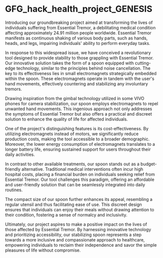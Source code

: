 # GFG_hack_health_project_GENESIS
Introducing our groundbreaking project aimed at transforming the lives of individuals suffering from Essential Tremor, a debilitating medical condition affecting approximately 24.91 million people worldwide. Essential Tremor manifests as continuous shaking of various body parts, such as hands, heads, and legs, impairing individuals' ability to perform everyday tasks.

In response to this widespread issue, we have conceived a revolutionary tool designed to provide stability to those grappling with Essential Tremor. Our innovative solution takes the form of a spoon equipped with cutting-edge technology, similar to the principles behind noise cancellation. The key to its effectiveness lies in small electromagnets strategically embedded within the spoon. These electromagnets operate in tandem with the user's hand movements, effectively countering and stabilizing any involuntary tremors.

Drawing inspiration from the gimbal technology utilized in some VIVO phones for camera stabilization, our spoon employs electromagnets to repel unwanted hand movements. This ingenious approach not only addresses the symptoms of Essential Tremor but also offers a practical and discreet solution to enhance the quality of life for affected individuals.

One of the project's distinguishing features is its cost-effectiveness. By utilizing electromagnets instead of motors, we significantly reduce production costs, making the tool accessible to a broader demographic. Moreover, the lower energy consumption of electromagnets translates to a longer battery life, ensuring sustained support for users throughout their daily activities.

In contrast to other available treatments, our spoon stands out as a budget-friendly alternative. Traditional medical interventions often incur high hospital costs, placing a financial burden on individuals seeking relief from Essential Tremor. Our tool challenges this paradigm, offering an affordable and user-friendly solution that can be seamlessly integrated into daily routines.

The compact size of our spoon further enhances its appeal, resembling a regular utensil and thus facilitating ease of use. This discreet design ensures that individuals can enjoy their meals without drawing attention to their condition, fostering a sense of normalcy and inclusivity.

Ultimately, our project aspires to make a positive impact on the lives of those affected by Essential Tremor. By harnessing innovative technology and prioritizing accessibility, our stabilizing spoon represents a step towards a more inclusive and compassionate approach to healthcare, empowering individuals to reclaim their independence and savor the simple pleasures of life without compromise.





